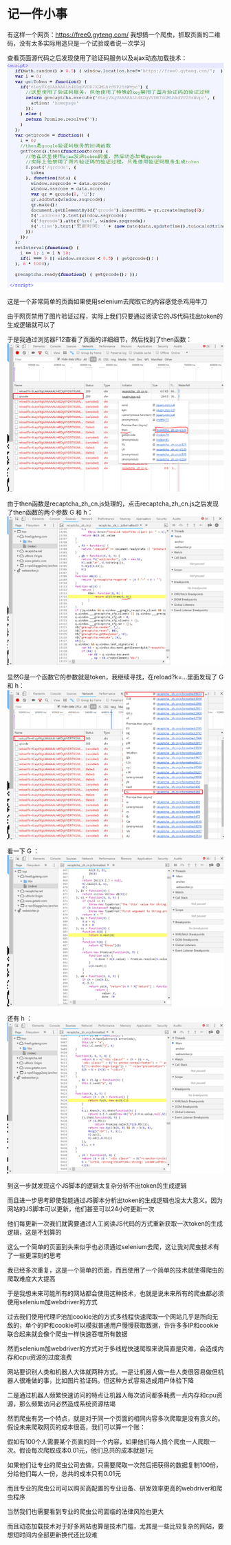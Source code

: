 # 记一件小事

有这样一个网页：https://free0.gyteng.com/ 我想搞一个爬虫，抓取页面的二维码，没有太多实际用途只是一个试验或者说一次学习

查看页面源代码之后发现使用了验证码服务以及ajax动态加载技术：
![image](https://github.com/sstutanotam/blogLike/blob/master/crawler/imgs/js.PNG)

这是一个非常简单的页面如果使用selenium去爬取它的内容感觉杀鸡用牛刀

由于网页禁用了图片验证过程，实际上我们只要通过阅读它的JS代码找出token的生成逻辑就可以了

于是我通过浏览器F12查看了页面的详细细节，然后找到了then函数：
![image](https://github.com/sstutanotam/blogLike/blob/master/crawler/imgs/qr.PNG)

由于then函数是recaptcha_zh_cn.js处理的，点击recaptcha_zh_cn.js之后发现了then函数的两个参数 G 和 h：
![image](https://github.com/sstutanotam/blogLike/blob/master/crawler/imgs/then.PNG)

显然G是一个函数它的参数就是token，我继续寻找，在reload?k=...里面发现了 G 和 h：
![image](https://github.com/sstutanotam/blogLike/blob/master/crawler/imgs/reload.PNG)

看一下 G ：
![image](https://github.com/sstutanotam/blogLike/blob/master/crawler/imgs/G.PNG)

还有 h ：
![image](https://github.com/sstutanotam/blogLike/blob/master/crawler/imgs/h.PNG)

到这一步就发现这个JS脚本的逻辑太复杂分析不出token的生成逻辑

而且进一步思考即使我能通过JS脚本分析出token的生成逻辑也没太大意义。因为网站的JS脚本可以更新，他们甚至可以24小时更新一次

他们每更新一次我们就需要通过人工阅读JS代码的方式重新获取一次token的生成逻辑，这是不划算的

这么一个简单的页面到头来似乎也必须通过selenium去爬，这让我对爬虫技术有了一些更深刻的思考

我已经多次重复，这是一个简单的页面，而且使用了一个简单的技术就使得爬虫的爬取难度大大提高

于是我想未来可能所有的网站都会使用这种技术，也就是说未来所有的爬虫都必须使用selenium加webdriver的方式

过去我们使用代理IP池加cookie池的方式多线程快速爬取一个网站几乎是所向无敌的，单个的IP和cookie可以模拟普通用户慢慢获取数据，许许多多IP和cookie联合起来就会像个爬虫一样快速吞噬所有数据

然而selenium加webdriver的方式对于多线程快速爬取来说简直是灾难，会造成内存和cpu资源的过度浪费

网站要识别人类和机器人大体就两种方式。一是让机器人做一些人类很容易做但机器人很难做的事，比如图片验证码。但这种方式容易造成用户体验下降

二是通过机器人频繁快速访问的特点让机器人每次访问都多耗费一点内存和cpu资源，那么频繁访问必然造成系统资源枯竭

然而爬虫有另一个特点，就是对于同一个页面的相同内容多次爬取是没有意义的。假设未来爬取网页的成本很高，我们可以算一个账：

假如有100个人需要某个页面的同一个内容，如果他们每人搞个爬虫一人爬取一次。假设每次爬取成本0.01元，他们总共的成本就是1元

如果他们让专业的爬虫公司去做，只需要爬取一次然后把获得的数据复制100份，分给他们每人一份，总共的成本只有0.01元

而且专业的爬虫公司可以购买高配置的专业设备、研发效率更高的webdriver和爬虫程序

当然我们也需要看到专业的爬虫公司面临的法律风险也更大

而且动态加载技术对于好多网站也算是技术门槛，尤其是一些比较复杂的网站，要想短时间内全部更新换代还比较难
